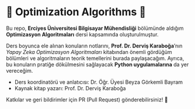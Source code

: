 # 🐝 Optimization Algorithms 🍯

Bu repo, **Erciyes Üniversitesi Bilgisayar Mühendisliği** bölümünde aldığım **Optimizasyon Algoritmaları** dersi kapsamında oluşturulmuştur. 

Ders boyunca ele alınan konuların notlarını, **Prof. Dr. Derviş Karaboğa**’nın *Yapay Zeka Optimizasyon Algoritmaları* kitabından önemli gördüğüm bölümleri ve algoritmaların teorik temellerini burada paylaşacağım. Ayrıca, bu konuların pratiğe dökülmesini sağlayacak **Python uygulamalarına** da yer vereceğim.

- Ders koordinatörü ve anlatıcısı: Dr. Öğr. Üyesi Beyza Görkemli Bayram
- Kaynak kitap yazarı: Prof. Dr. Derviş Karaboğa

Katkılar ve geri bildirimler için PR (Pull Request) gönderebilirsiniz! 🌿
